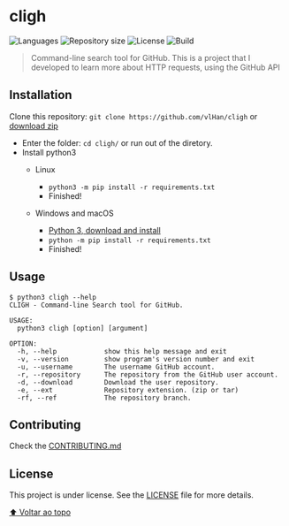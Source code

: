 <h1>cligh</h1>

<p>
   <img alt="Languages" src="https://img.shields.io/badge/python-3.5%20%7C%203.6%20%7C%203.7%20%7C%203.8-blue.svg"> 
   <img alt="Repository size" src="https://img.shields.io/github/repo-size/vlHan/cligh">
   <img alt="License" src="https://img.shields.io/github/license/vlHan/cligh.svg">
   <img alt="Build" src="https://img.shields.io/badge/build-Passing-green">
</p>

> Command-line search tool for GitHub. This is a project that I developed to learn more about HTTP requests, using the GitHub API</p>

## Installation

Clone this repository: `git clone https://github.com/vlHan/cligh` or <a href="https://github.com/vlHan/cligh/archive/refs/heads/master.zip">download zip</a>
- Enter the folder: `cd cligh/` or run out of the diretory.
- Install python3 
  - Linux
    - `python3 -m pip install -r requirements.txt`
    - Finished!

  - Windows and macOS
    - [Python 3, download and install](https://www.python.org/downloads/)
    - `python -m pip install -r requirements.txt`
    - Finished!

## Usage
```
$ python3 cligh --help
CLIGH - Command-line Search tool for GitHub.

USAGE: 
  python3 cligh [option] [argument]

OPTION:
  -h, --help            show this help message and exit
  -v, --version         show program's version number and exit
  -u, --username        The username GitHub account.
  -r, --repository      The repository from the GitHub user account.
  -d, --download        Download the user repository.
  -e, --ext             Repository extension. (zip or tar)
  -rf, --ref            The repository branch. 
```

## Contributing 
Check the [CONTRIBUTING.md](CONTRIBUTING.md)

## License
This project is under license. See the [LICENSE](LICENSE) file for more details.

[⬆ Voltar ao topo](#cligh)<br>

